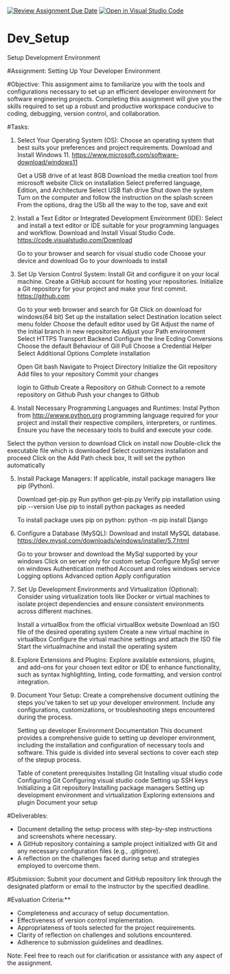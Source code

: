 [![Review Assignment Due Date](https://classroom.github.com/assets/deadline-readme-button-22041afd0340ce965d47ae6ef1cefeee28c7c493a6346c4f15d667ab976d596c.svg)](https://classroom.github.com/a/vbnbTt5m)
[![Open in Visual Studio Code](https://classroom.github.com/assets/open-in-vscode-2e0aaae1b6195c2367325f4f02e2d04e9abb55f0b24a779b69b11b9e10269abc.svg)](https://classroom.github.com/online_ide?assignment_repo_id=15281850&assignment_repo_type=AssignmentRepo)
# Dev_Setup
Setup Development Environment

#Assignment: Setting Up Your Developer Environment

#Objective:
This assignment aims to familiarize you with the tools and configurations necessary to set up an efficient developer environment for software engineering projects. Completing this assignment will give you the skills required to set up a robust and productive workspace conducive to coding, debugging, version control, and collaboration.

#Tasks:

1. Select Your Operating System (OS):
   Choose an operating system that best suits your preferences and project requirements. Download and Install Windows 11. https://www.microsoft.com/software-download/windows11

   Get a USB drive of at least 8GB
   Download the media creation tool from microsoft website
   Click on installation
   Select preferred language, Edition, and Architecture
   Select USB flah drive
   Shut down the system
   Turn on the computer and follow the instruction on the splash screen
   From the options, drag the USb all the way to the top, save and exit

2. Install a Text Editor or Integrated Development Environment (IDE):
   Select and install a text editor or IDE suitable for your programming languages and workflow. Download and Install Visual Studio Code. https://code.visualstudio.com/Download

   Go to your browser and search for visual studio code
   Choose your device and download
   Go to your downloads to install

3. Set Up Version Control System:
   Install Git and configure it on your local machine. Create a GitHub account for hosting your repositories. Initialize a Git repository for your project and make your first commit. https://github.com

   Go to your web browser and search for Git
   Click on download for windows(64 bit)
   Set up the installation
   select Destination location
   select menu folder
   Choose the default editor used by Git
   Adjust the name of the initial branch in new repositories
   Adjust your Path environment
   Select HTTPS Transport Backend
   Configure the line Ecding Conversions
   Choose the default Behaviour of Gill Pull
   Choose a Credential Helper
   Select Additional Options
   Complete installation

   Open Git bash 
   Navigate to Project Directory
   Initialize the Git repository
   Add files to your repository
   Commit your changes

   login to Github
   Create a Repository on Github 
   Connect to a remote repository on Github
   Push your changes to Github
   


4. Install Necessary Programming Languages and Runtimes:
  Instal Python from http://wwww.python.org programming language required for your project and install their respective compilers, interpreters, or runtimes. Ensure you have the necessary tools to build and execute your code.

  Select the python version to download
  Click on install now
  Double-click the executable file which is downloaded
  Select customizes installation and proceed
  Click on the Add Path check box, It will set the python automatically


5. Install Package Managers:
   If applicable, install package managers like pip (Python).

   Download get-pip.py
   Run python get-pip.py
   Verify pip installation using pip --version
   Use pip to install python packages as needed

   To install package uses pip on python: python -m pip install Django


6. Configure a Database (MySQL):
   Download and install MySQL database. https://dev.mysql.com/downloads/windows/installer/5.7.html

   Go to your browser and download the MySql supported by your windows
   Click on server only for custom setup
   Configure MySql server on windows
   Authentication method
   Account and roles
   windows service
   Logging options
   Advanced option
   Apply configuration


7. Set Up Development Environments and Virtualization (Optional):
   Consider using virtualization tools like Docker or virtual machines to isolate project dependencies and ensure consistent environments across different machines.

   Install a virtualBox from the official virtualBox website
   Download an ISO file of the desired operating system
   Create a new virtual machine in virtuallbox
   Configure the virtual machine settings and attach the ISO file
   Start the virtualmachine and install the operating system

8. Explore Extensions and Plugins:
   Explore available extensions, plugins, and add-ons for your chosen text editor or IDE to enhance functionality, such as syntax highlighting, linting, code formatting, and version control integration.
   

9. Document Your Setup:
    Create a comprehensive document outlining the steps you've taken to set up your developer environment. Include any configurations, customizations, or troubleshooting steps encountered during the process. 

    Setting up developer Environment Documentation
    This document provides a comprehensive guide to setting up developer environment, including the installation and configuration of necessary tools and software. This guide is divided into several sections to cover each step of the stepup process.

    Table of conetent
    prerequisites
    Installing Git
    Installing visual studio code
    Configuring Git
    Configuring visual studio code
    Setting up SSH keys
    Initializing a Git repository
    Installing package managers
    Setting up development environment and virtualization
    Exploring extensions and plugin
    Document your setup

#Deliverables:
- Document detailing the setup process with step-by-step instructions and screenshots where necessary.
- A GitHub repository containing a sample project initialized with Git and any necessary configuration files (e.g., .gitignore).
- A reflection on the challenges faced during setup and strategies employed to overcome them.

#Submission:
Submit your document and GitHub repository link through the designated platform or email to the instructor by the specified deadline.

#Evaluation Criteria:**
- Completeness and accuracy of setup documentation.
- Effectiveness of version control implementation.
- Appropriateness of tools selected for the project requirements.
- Clarity of reflection on challenges and solutions encountered.
- Adherence to submission guidelines and deadlines.

Note: Feel free to reach out for clarification or assistance with any aspect of the assignment.
